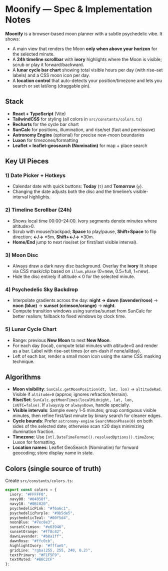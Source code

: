 # Moonify — Spec & Implementation Notes

**Moonify** is a browser-based moon planner with a subtle psychedelic vibe. It shows:
- A main view that renders the Moon **only when above your horizon** for the selected minute.
- A **24h timeline scrollbar** with **ivory** highlights where the Moon is visible; scrub or play it forward/backward.
- A **lunar cycle bar chart** showing total visible hours per day (with rise–set labels) and a CSS moon icon per day.
- A **location control** that auto-detects your position/timezone and lets you search or set lat/long (draggable pin).

## Stack
- **React + TypeScript** (Vite)
- **TailwindCSS** for styling (all colors in `src/constants/colors.ts`)
- **Recharts** for the cycle bar chart
- **SunCalc** for positions, illumination, and rise/set (fast and permissive)
- **Astronomy Engine** (optional) for precise new-moon boundaries
- **Luxon** for timezones/formatting
- **Leaflet + leaflet-geosearch (Nominatim)** for map + place search

## Key UI Pieces
### 1) Date Picker + Hotkeys
- Calendar date with quick buttons: **Today** (`t`) and **Tomorrow** (`y`).
- Changing the date adjusts both the disc and the timeline’s visible-interval highlights.

### 2) Timeline Scrollbar (24h)
- Shows local time 00:00–24:00. Ivory segments denote minutes where altitude>0.
- Scrub with mouse/trackpad; **Space** to play/pause, **Shift+Space** to flip direction; **←/→** ±5m, **Shift+←/→** ±30m.
- **Home/End** jump to next rise/set (or first/last visible interval).

### 3) Moon Disc
- Always draw a dark navy disc background. Overlay the **ivory** lit shape via CSS mask/clip based on `illum.phase` (0=new, 0.5=full, 1=new).
- Hide the disc entirely if altitude ≤ 0 for the selected minute.

### 4) Psychedelic Sky Backdrop
- Interpolate gradients across the day: **night → dawn (lavender/rose)** → **noon (blue)** → **sunset (crimson/orange)** → **night**.
- Compute transition windows using sunrise/sunset from SunCalc for better realism; fallback to fixed windows by clock time.

### 5) Lunar Cycle Chart
- Range: previous **New Moon** to next **New Moon**.
- For each day (local), compute total minutes with altitude>0 and render as a bar. Label with rise–set times (or em-dash if none/allday).
- Left of each bar, render a small moon icon using the same CSS masking technique.

## Algorithms
- **Moon visibility**: `SunCalc.getMoonPosition(dt, lat, lon)` → `altitudeRad`. Visible if `altitude>0` (approx; ignores refraction/terrain).
- **Rise/Set**: `SunCalc.getMoonTimes(localMidnight, lat, lon, inUTC=false)`. If `alwaysUp` or `alwaysDown`, handle specially.
- **Visible intervals**: Sample every 1–5 minutes; group contiguous visible minutes, then refine first/last minute by binary search for cleaner edges.
- **Cycle bounds**: Prefer `astronomy-engine` `SearchMoonPhase(0)` on both sides of the selected date; otherwise scan ±20 days minimizing illumination fraction.
- **Timezone**: Use `Intl.DateTimeFormat().resolvedOptions().timeZone`; Luxon for formatting.
- **Location names**: Leaflet GeoSearch (Nominatim) for forward geocoding; store display name in state.

## Colors (single source of truth)
Create `src/constants/colors.ts`:
```ts
export const colors = {
  ivory: "#FFFFF0",
  navy00: "#04050f",
  navy10: "#0B1020",
  psychedelicPink: "#f6a6c1",
  psychedelicPurple: "#9b5de5",
  psychedelicTeal: "#00f5d4",
  noonBlue: "#7ec8e3",
  sunsetCrimson: "#e63946",
  sunsetOrange: "#ff8c42",
  dawnLavender: "#b8a1ff",
  dawnRose: "#ffc0cb",
  highlightIvory: "#fffae5",
  gridLine: "rgba(255, 255, 240, 0.2)",
  textPrimary: "#F1F5F9",
  textMuted: "#B6C2CF"
};
